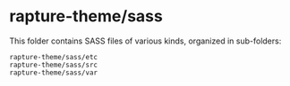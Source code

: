 # rapture-theme/sass

This folder contains SASS files of various kinds, organized in sub-folders:

    rapture-theme/sass/etc
    rapture-theme/sass/src
    rapture-theme/sass/var
